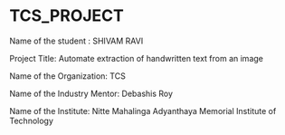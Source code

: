 # TCS_PROJECT

Name of the student : SHIVAM RAVI

Project Title: Automate extraction of handwritten text from an image

Name of the Organization: TCS

Name of the Industry Mentor: Debashis Roy

Name of the Institute: Nitte Mahalinga Adyanthaya Memorial Institute of Technology


